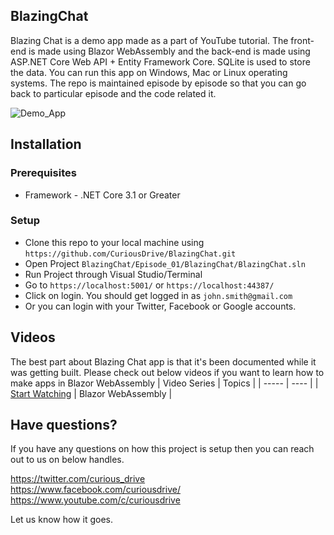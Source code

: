## BlazingChat

Blazing Chat is a demo app made as a part of YouTube tutorial. The front-end is made using Blazor WebAssembly and the back-end is made using ASP.NET Core Web API + Entity Framework Core. SQLite is used to store the data. You can run this app on Windows, Mac or Linux operating systems. The repo is maintained episode by episode so that you can go back to particular episode and the code related it.

![Demo_App](https://github.com/CuriousDrive/BlazingChat/blob/master/Documents/Gifs/Intro.gif)

## Installation

### Prerequisites

- Framework - .NET Core 3.1 or Greater

### Setup

- Clone this repo to your local machine using `https://github.com/CuriousDrive/BlazingChat.git`
- Open Project `BlazingChat/Episode_01/BlazingChat/BlazingChat.sln`
- Run Project through Visual Studio/Terminal
- Go to `https://localhost:5001/` or `https://localhost:44387/`
- Click on login. You should get logged in as `john.smith@gmail.com`
- Or you can login with your Twitter, Facebook or Google accounts.

## Videos

The best part about Blazing Chat app is that it's been documented while it was getting built. Please check out below videos if you want to learn how to make apps in Blazor WebAssembly
| Video Series | Topics |
| ----- | ---- |
| [Start Watching](https://www.youtube.com/playlist?list=PL4WEkbdagHIRjjBJvK_TSfddJSvEEAtnt) | Blazor WebAssembly |

## Have questions?

If you have any questions on how this project is setup then you can reach out to us on below handles.

https://twitter.com/curious_drive <br />
https://www.facebook.com/curiousdrive/ <br />
https://www.youtube.com/c/curiousdrive <br />

Let us know how it goes. 
